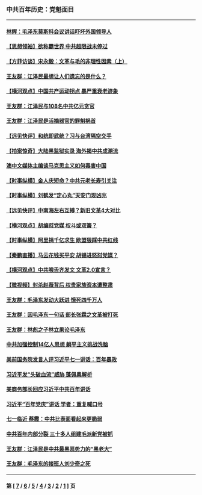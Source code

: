 ### 中共百年历史：党魁面目
---
#### [林辉：毛泽东莫斯科会议讲话吓坏外国领导人](../../pages/nf1176107/n13917931.md?06270430) 
#### [【思想领袖】欲称霸世界 中共超限战未停过](../../pages/nf1176107/n13745142.md?06270430) 
#### [【方菲访谈】宋永毅：文革与毛的非理性因素（上）](../../pages/nf1176107/n13469956.md?06270430) 
#### [王友群：江泽民最想让人们遗忘的是什么？](../../pages/nf1176107/n13408949.md?06270430) 
#### [【横河观点】中国共产运动拐点 暴严重衰老迹象](../../pages/nf1176107/n13388333.md?06270430) 
#### [王友群：江泽民与108名中共亿元贪官](../../pages/nf1176107/n13352358.md?06270430) 
#### [王友群：江泽民是活摘器官的罪魁祸首](../../pages/nf1176107/n13336903.md?06270430) 
#### [【远见快评】和统即武统？习与台湾隔空交手](../../pages/nf1176107/n13297739.md?06270430) 
#### [【拍案惊奇】大陆黑监狱实录 海外揭中共成潮流](../../pages/nf1176107/n13288853.md?06270430) 
#### [澳中文媒体主编谈马克思主义如何毒害中国](../../pages/nf1176107/n13257387.md?06270430) 
#### [【时事纵横】金人庆短命？中共元老长寿引关注](../../pages/nf1176107/n13217934.md?06270430) 
#### [【时事纵横】刘鹤发“定心丸”天安门现凶兆](../../pages/nf1176107/n13215416.md?06270430) 
#### [【远见快评】中南海左右互搏？新旧文革4大对比](../../pages/nf1176107/n13214745.md?06270430) 
#### [【横河观点】胡编怼党媒 权斗或双簧？](../../pages/nf1176107/n13210864.md?06270430) 
#### [【时事纵横】阿里捐千亿求生 欧盟狠踩中共红线](../../pages/nf1176107/n13206431.md?06270430) 
#### [【秦鹏直播】马云花钱买平安 胡锡进怒怼党媒？](../../pages/nf1176107/n13206392.md?06270430) 
#### [【横河观点】中共喉舌齐发文 文革2.0宣言？](../../pages/nf1176107/n13201248.md?06270430) 
#### [【微视频】封杀赵薇背后 权贵家族资本遭整肃](../../pages/nf1176107/n13197798.md?06270430) 
#### [王友群：毛泽东发动大跃进 饿死四千万人](../../pages/nf1176107/n13177158.md?06270430) 
#### [王友群：因毛泽东一句话 部长张霖之文革被打死](../../pages/nf1176107/n13161711.md?06270430) 
#### [王友群：林彪之子林立果论毛泽东](../../pages/nf1176107/n13128622.md?06270430) 
#### [中共加强控制14亿人思想 躺平主义挑战洗脑](../../pages/nf1176107/n13094299.md?06270430) 
#### [美前国务院发言人评习近平七一讲话：百年暴政](../../pages/nf1176107/n13066986.md?06270430) 
#### [习近平发“头破血流”威胁 蓬佩奥解析](../../pages/nf1176107/n13063604.md?06270430) 
#### [美商务部长回应习近平中共百年讲话](../../pages/nf1176107/n13062903.md?06270430) 
#### [习近平“百年党庆”讲话 学者：重复喊口号](../../pages/nf1176107/n13061411.md?06270430) 
#### [七一临近 蔡霞：中共比表面看起来更脆弱](../../pages/nf1176107/n13056418.md?06270430) 
#### [中共百年内部分裂 三十多人组建毛派新党被抓](../../pages/nf1176107/n13044023.md?06270430) 
#### [王友群：江泽民是中共最黑恶势力的“黑老大”](../../pages/nf1176107/n13022180.md?06270430) 
#### [王友群：毛泽东的接班人刘少奇之死](../../pages/nf1176107/n12991772.md?06270430) 

---
#### 第 [ [7](./7.md?06270430) / [6](./6.md?06270430) / [5](./5.md?06270430) / [4](./4.md?06270430) / [3](./3.md?06270430) / [2](./2.md?06270430) / [1](./1.md?06270430) ] 页
